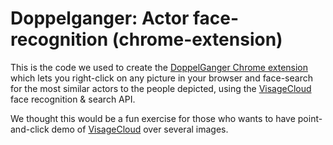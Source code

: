 # Doppelganger: Actor face-recognition (chrome-extension)

This is the code we used to create the [DoppelGanger Chrome extension](https://chrome.google.com/webstore/detail/doppelganger-by-visageclo/gbpgnjkglihhdjjedjkbnhegkflgglnk)
which lets you right-click on any picture in your browser and face-search for the most similar actors to the people depicted, using the [VisageCloud](http://visagecloud.com) face recognition & search API.

We thought this would be a fun exercise for those who wants to have point-and-click demo of [VisageCloud](http://visagecloud.com) over several images.
